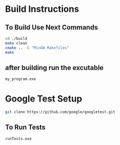 # Build Instructions

## To Build Use Next Commands

```sh
cd ./build  
make clean  
cmake .. -G "MinGW Makefiles"  
make
```
## after building run the excutable

```sh
my_program.exe
```
# Google Test Setup

```sh
git clone https://github.com/google/googletest.git
```
## To Run Tests

```sh
runTests.exe
```

